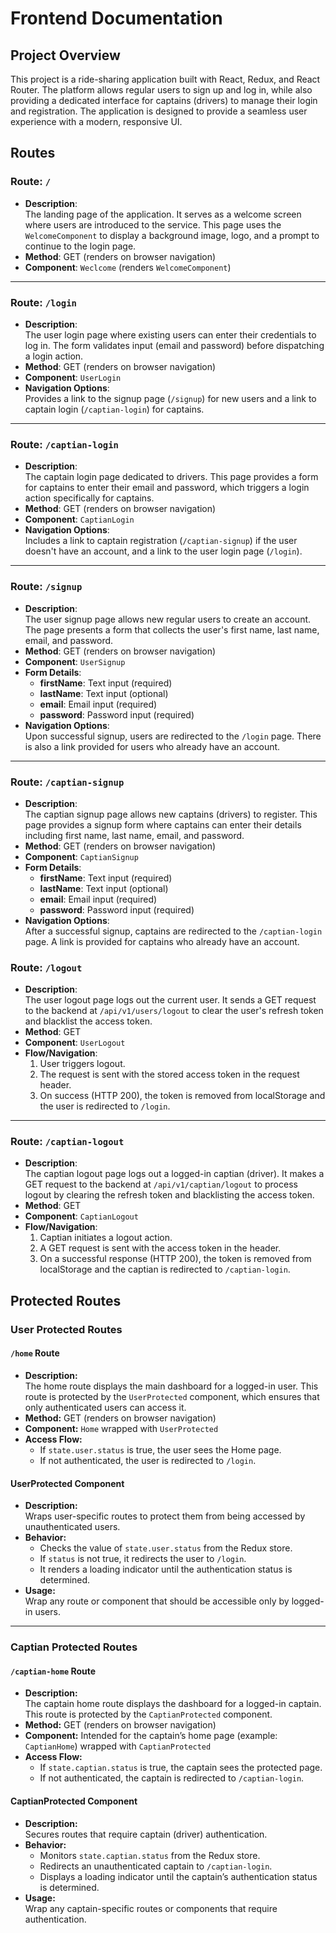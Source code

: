 # Frontend Documentation

## Project Overview
This project is a ride-sharing application built with React, Redux, and React Router. The platform allows regular users to sign up and log in, while also providing a dedicated interface for captains (drivers) to manage their login and registration. The application is designed to provide a seamless user experience with a modern, responsive UI.

## Routes

### Route: `/`
- **Description**:  
  The landing page of the application. It serves as a welcome screen where users are introduced to the service. This page uses the `WelcomeComponent` to display a background image, logo, and a prompt to continue to the login page.
- **Method**: GET (renders on browser navigation)
- **Component**: `Weclcome` (renders `WelcomeComponent`)

---

### Route: `/login`
- **Description**:  
  The user login page where existing users can enter their credentials to log in. The form validates input (email and password) before dispatching a login action.
- **Method**: GET (renders on browser navigation)
- **Component**: `UserLogin`
- **Navigation Options**:  
  Provides a link to the signup page (`/signup`) for new users and a link to captain login (`/captian-login`) for captains.

---

### Route: `/captian-login`
- **Description**:  
  The captain login page dedicated to drivers. This page provides a form for captains to enter their email and password, which triggers a login action specifically for captains.
- **Method**: GET (renders on browser navigation)
- **Component**: `CaptianLogin`
- **Navigation Options**:  
  Includes a link to captain registration (`/captian-signup`) if the user doesn't have an account, and a link to the user login page (`/login`).

---

### Route: `/signup`
- **Description**:  
  The user signup page allows new regular users to create an account. The page presents a form that collects the user's first name, last name, email, and password.
- **Method**: GET (renders on browser navigation)
- **Component**: `UserSignup`
- **Form Details**:
  - **firstName**: Text input (required)
  - **lastName**: Text input (optional)
  - **email**: Email input (required)
  - **password**: Password input (required)
- **Navigation Options**:  
  Upon successful signup, users are redirected to the `/login` page. There is also a link provided for users who already have an account.

---

### Route: `/captian-signup`
- **Description**:  
  The captian signup page allows new captains (drivers) to register. This page provides a signup form where captains can enter their details including first name, last name, email, and password.
- **Method**: GET (renders on browser navigation)
- **Component**: `CaptianSignup`
- **Form Details**:
  - **firstName**: Text input (required)
  - **lastName**: Text input (optional)
  - **email**: Email input (required)
  - **password**: Password input (required)
- **Navigation Options**:  
  After a successful signup, captains are redirected to the `/captian-login` page. A link is provided for captains who already have an account.

### Route: `/logout`
- **Description**:  
  The user logout page logs out the current user. It sends a GET request to the backend at `/api/v1/users/logout` to clear the user's refresh token and blacklist the access token.  
- **Method**: GET  
- **Component**: `UserLogout`  
- **Flow/Navigation**:  
  1. User triggers logout.  
  2. The request is sent with the stored access token in the request header.  
  3. On success (HTTP 200), the token is removed from localStorage and the user is redirected to `/login`.

---

### Route: `/captian-logout`
- **Description**:  
  The captian logout page logs out a logged-in captian (driver). It makes a GET request to the backend at `/api/v1/captian/logout` to process logout by clearing the refresh token and blacklisting the access token.  
- **Method**: GET  
- **Component**: `CaptianLogout`  
- **Flow/Navigation**:  
  1. Captian initiates a logout action.  
  2. A GET request is sent with the access token in the header.  
  3. On a successful response (HTTP 200), the token is removed from localStorage and the captian is redirected to `/captian-login`.

## Protected Routes

### User Protected Routes

#### `/home` Route
- **Description:**  
  The home route displays the main dashboard for a logged-in user. This route is protected by the `UserProtected` component, which ensures that only authenticated users can access it.
- **Method:** GET (renders on browser navigation)
- **Component:** `Home` wrapped with `UserProtected`
- **Access Flow:**  
  - If `state.user.status` is true, the user sees the Home page.
  - If not authenticated, the user is redirected to `/login`.

#### UserProtected Component
- **Description:**  
  Wraps user-specific routes to protect them from being accessed by unauthenticated users.  
- **Behavior:**  
  - Checks the value of `state.user.status` from the Redux store.
  - If `status` is not true, it redirects the user to `/login`.
  - It renders a loading indicator until the authentication status is determined.
- **Usage:**  
  Wrap any route or component that should be accessible only by logged-in users.

---

### Captian Protected Routes

#### `/captian-home` Route
- **Description:**  
  The captain home route displays the dashboard for a logged-in captain. This route is protected by the `CaptianProtected` component.
- **Method:** GET (renders on browser navigation)
- **Component:** Intended for the captain’s home page (example: `CaptianHome`) wrapped with `CaptianProtected`
- **Access Flow:**  
  - If `state.captian.status` is true, the captain sees the protected page.
  - If not authenticated, the captain is redirected to `/captian-login`.

#### CaptianProtected Component
- **Description:**  
  Secures routes that require captain (driver) authentication.
- **Behavior:**  
  - Monitors `state.captian.status` from the Redux store.
  - Redirects an unauthenticated captain to `/captian-login`.
  - Displays a loading indicator until the captain’s authentication status is determined.
- **Usage:**  
  Wrap any captain-specific routes or components that require authentication.